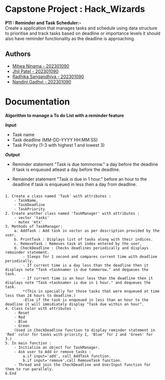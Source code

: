 
# Capstone Project : Hack_Wizards

**P11 : Reminder and Task Scheduler:-**  
Create a application that manages tasks and schedule using data structure to prioritise and track tasks based on deadline or importance levels it should also have reminder functionality as the deadline is approaching.


## Authors


- [Mitwa Ninama - 202301090](https://github.com/mitwaaaaaa)
- [Jhil Patel - 202301090](https://github.com/jhilpatel06)
- [Radhika Sangandhiya - 202301090](https://github.com/Radhikapatel-code)
- [Nandini Gadhvi - 202301090](https://github.com/NandiniGadhvi)





# Documentation

**Algorithm to manage a To do List with a reminder feature**

***Input***:

- Task name  
- Task deadline  (MM-DD-YYYY HH:MM:SS)  
- Task Priority  (1-3 with highest 1 and lowest 3)

***Output***

- Reminder statement "Task <taskname> is due tommorow." a day   before the deadline if task is enqueued atleast a day before the deadline.  

- Remainder statement "Task <taskname> is due in 1 hour." before an hour to the deadline if task is enqueued in less then a day from deadline.

###
```
1. Create a class named 'Task' with attributes :
    - TaskName, 
    - TaskDeadline
    - TaskPriority
2. Create another class named 'TaskManager' with attributes :
    - vector 'tasks' 
    - mutex 'mtx'
3. Methods of TaskManager:
    a. AddTask : Add task in vector as per description provided by the user.
    b. PrintTask : Displays list of tasks along with their indices.
    c. RemoveTask : Removes task at index entered by the user.
    d. CheckDeadline : Checks deadlines periodically and displays remainder statement.
        - Sleeps for 1 second and compares current time with deadline periodically.
        - If current time is a day less than the deadline then it displays note "Task <taskname> is due tommorow." and dequeues the task.
        - If current time is an hour less than the deadline then it displays note "Task <taskname> is due in 1 hour." and dequeues the task.
        *(This is specially for those tasks that were enqueued at time less than 24 hours to deadline.)
        -Else if the task is enqueued in less than an hour to the deadline it will immidiately display "Task due within an hour".
4. Class Color with attributes :
    - Reset
    - Red
    - Blue
    - Green
    (Used in CheckDeadline function to display reminder statement in 'Red' color for tasks with priority 1, 'Blue' for 2 and 'Green' for 3.)
5. In main function :
    - Initialize an object for TaskManager.
    - Ask user to Add or remove tasks : 
        a.if input='add', call AddTask function.
        b.if input='remove',call RemoveTask function.
    - Thread and join the CheckDeadline and UserInput function for them to run parallely.
6.End
